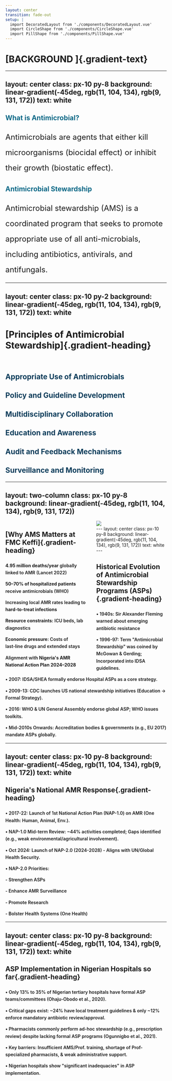 ```yaml
---
layout: center
transition: fade-out
setup: |
  import DecoratedLayout from './components/DecoratedLayout.vue'
  import CircleShape from './components/CircleShape.vue'
  import PillShape from './components/PillShape.vue'
---
```


# [BACKGROUND ]{.gradient-text}

<style>
    .gradient-text {
     background: linear-gradient(-45deg, rgb(11, 104, 134), rgb(9, 131, 172));
      -webkit-background-clip: text;
      -moz-background-clip: text;
      -webkit-text-fill-color: transparent;
      -moz-text-fill-color: transparent;
      font-size: 2em; 
    }
</style>


---
layout: center
class: px-10 py-8
background: linear-gradient(-45deg, rgb(11, 104, 134), rgb(9, 131, 172))
text: white
---



<CircleShape position="top:20%; left:-5%; size:80px; color:rgba(3, 80, 105, 0.55)" />
<PillShape position="bottom:1%; right:1%; width:10%; height:20px; color:rgba(33,150,243,0.08)" />

<div class="space-y-8 text-lg">

<v-clicks>

<div class="bg-white bg-opacity-10 p-6 rounded-xl">
<h2 class="text-2xl font-bold mb-4" style="color: rgb(11, 104, 134);">What is Antimicrobial?</h2>
<p style="font-size: 1.5rem; line-height: 2;">Antimicrobials are agents that either kill microorganisms (biocidal effect) or inhibit their growth (biostatic effect).</p>
</div>

<div class="bg-white bg-opacity-10 p-6 rounded-xl">
<h2 class="text-2xl font-bold mb-4" style="color: rgb(11, 104, 134);">Antimicrobial Stewardship</h2>
<p style="font-size: 1.5rem; line-height: 2;">Antimicrobial stewardship (AMS) is a coordinated program that seeks to promote appropriate use of all anti-microbials, including antibiotics, antivirals, and antifungals.</p>
</div>

</v-clicks>

</div>

<style>
.slidev-vclick-target {
  transition: all 0.3s ease;
}
p {
  margin-bottom: 1rem;
}
</style>

---
layout: center
class: px-10 py-2
background: linear-gradient(-45deg, rgb(11, 104, 134), rgb(9, 131, 172))
text: white
---


<CircleShape position="top:20%; left:-5%; size:80px; color:rgba(3, 80, 105, 0.55)" />
<PillShape position="bottom:1%; right:1%; width:10%; height:20px; color:rgba(33,150,243,0.08)" />

# [Principles of Antimicrobial Stewardship]{.gradient-heading}

<br>

<div class="grid grid-cols-2 gap-6 mt-4" style="font-size: 1.2rem;">

<!-- Column 1 -->
<div class="space-y-6">
<div v-click="1" class="p-5 rounded-lg border-l-4 cursor-pointer hover:bg-opacity-20 transition-all" 
     style="background-color: rgba(255,255,255,0.1); border-left-color: rgb(11, 104, 134);">
  <h3 class="font-bold mb-2" style="color: rgb(11, 60, 90);">Appropriate Use of Antimicrobials</h3>
  
</div>

<div v-click="3" class="p-5 rounded-lg border-l-4 cursor-pointer hover:bg-opacity-20 transition-all" 
     style="background-color: rgba(255,255,255,0.1); border-left-color: rgb(9, 131, 172);">
  <h3 class="font-bold mb-2" style="color: rgb(11, 60, 90);">Policy and Guideline Development</h3>
  
</div>

<div v-click="5" class="p-5 rounded-lg border-l-4 cursor-pointer hover:bg-opacity-20 transition-all" 
     style="background-color: rgba(255,255,255,0.1); border-left-color: rgb(70, 160, 180);">
  <h3 class="font-bold mb-2" style="color: rgb(11, 60, 90);">Multidisciplinary Collaboration</h3>
  
</div>
</div>

<!-- Column 2 -->
<div class="space-y-6">
<div v-click="2" class="p-5 rounded-lg border-l-4 cursor-pointer hover:bg-opacity-20 transition-all" 
     style="background-color: rgba(255,255,255,0.1); border-left-color: rgb(9, 131, 172);">
  <h3 class="font-bold mb-2" style="color: rgb(11, 60, 90);">Education and Awareness</h3>
  
</div>

<div v-click="4" class="p-5 rounded-lg border-l-4 cursor-pointer hover:bg-opacity-20 transition-all" 
     style="background-color: rgba(255,255,255,0.1); border-left-color: rgb(70, 160, 180);">
  <h3 class="font-bold mb-2" style="color: rgb(11, 60, 90);">Audit and Feedback Mechanisms</h3>

</div>

<div v-click="6" class="p-5 rounded-lg border-l-4 cursor-pointer hover:bg-opacity-20 transition-all" 
     style="background-color: rgba(255,255,255,0.1); border-left-color: rgb(11, 104, 134);">
  <h3 class="font-bold mb-2" style="color: rgb(11, 60, 90);">Surveillance and Monitoring</h3>
 
</div>
</div>

</div>

<style>
.slidev-vclick-target {
  transition: opacity 400ms ease;
}
.slidev-vclick-hidden {
  opacity: 0;
  pointer-events: none;
}
</style>

---
layout: two-column
class: px-10 py-8
background: linear-gradient(-45deg, rgb(11, 104, 134), rgb(9, 131, 172))
---

<CircleShape position="top:20%; left:-5%; size:80px; color:rgba(3, 80, 105, 0.55)" />
<PillShape position="bottom:1%; right:1%; width:10%; height:20px; color:rgba(33,150,243,0.08)" />

<!-- Left Column - Text Content -->

<div class="col-left" style="width: 50%; padding-right: 2rem;">

## [Why AMS Matters at FMC Keffi]{.gradient-heading}



<v-clicks>

- **4.95 million deaths/year** globally linked to AMR (Lancet 2022)
- **50–70% of hospitalized patients** receive antimicrobials (WHO)
- Increasing local AMR rates leading to **hard‑to‑treat infections**
- **Resource constraints**: ICU beds, lab diagnostics
- **Economic pressure**: Costs of last‑line drugs and extended stays
- Alignment with **Nigeria's AMR National Action Plan 2024–2028**

</v-clicks>
</div>



<!-- Right Column - Image -->
<div class="flex items-center justify-center">
  <img src="/images/stats.png" class="w-full h-auto object-contain rounded-lg">
</div>



<style>
.col-left {
  float: left;
}
.col-right {
  float: right;
}
.two-columns {
  display: flex;
  gap: 2rem;
}
.slidev-vclick-target {
  transition: opacity 400ms ease;
}
.slidev-vclick-hidden {
  opacity: 0;
  pointer-events: none;
}
ul {
  margin-top: 1.5rem;
  line-height: 1.6;
}
li {
  margin-bottom: 0.8rem;
  padding-left: 0.5rem;
}
</style>


<CircleShape position="top:20%; left:-5%; size:80px; color:rgba(3, 80, 105, 0.55)" />
<PillShape position="bottom:1%; right:1%; width:10%; height:20px; color:rgba(33,150,243,0.08)" />
---
layout: center
class: px-10 py-8
background: linear-gradient(-45deg, rgb(11, 104, 134), rgb(9, 131, 172))
text: white
---

<CircleShape position="top:20%; left:-5%; size:80px; color:rgba(3, 80, 105, 0.55)" />
<PillShape position="bottom:1%; right:1%; width:10%; height:20px; color:rgba(33,150,243,0.08)" />

<style>
.gradient-heading {
  background: linear-gradient(-45deg, rgb(11, 104, 134), rgb(9, 131, 172));
  -webkit-background-clip: text;
  background-clip: text;
  color: transparent;
  font-weight: bold;
  display: inline-block;
  font-size: 1.8rem;
  margin-bottom: 1.5rem;
  margin-top: 1.5rem;
}
</style>

<div class="w-full h-full flex flex-col justify-center">

## Historical Evolution of Antimicrobial Stewardship Programs (ASPs){.gradient-heading}

<div class="bg-white bg-opacity-10 p-8 rounded-xl">
<v-clicks>

<ul class="space-y-4 text-xl">
<li class="flex items-start">
  <span class="mr-3 text-blue-300">•</span>
  <span><span class="font-bold">1940s:</span> Sir Alexander Fleming warned about emerging antibiotic resistance</span>
</li>
<li class="flex items-start">
  <span class="mr-3 text-blue-300">•</span>
  <span><span class="font-bold">1996-97:</span> Term "Antimicrobial Stewardship" was coined by McGowan & Gerding; Incorporated into IDSA guidelines.</span>
</li>
<li class="flex items-start">
  <span class="mr-3 text-blue-300">•</span>
  <span><span class="font-bold">2007:</span> IDSA/SHEA formally endorse Hospital ASPs as a core strategy.</span>
</li>
<li class="flex items-start">
  <span class="mr-3 text-blue-300">•</span>
  <span><span class="font-bold">2009-13:</span> CDC launches US national stewardship initiatives (Education -> Formal Strategy).</span>
</li>
<li class="flex items-start">
  <span class="mr-3 text-blue-300">•</span>
  <span><span class="font-bold">2016:</span> WHO & UN General Assembly endorse global ASP; WHO issues toolkits.</span>
</li>
<li class="flex items-start">
  <span class="mr-3 text-blue-300">•</span>
  <span><span class="font-bold">Mid-2010s Onwards:</span> Accreditation bodies & governments (e.g., EU 2017) mandate ASPs globally.</span>
</li>
</ul>

</v-clicks>
</div>

</div>

<style>
.slidev-vclick-target {
  transition: all 0.3s ease;
}
ul {
  list-style: none;
  padding-left: 0;
}
</style>

---
layout: center
class: px-10 py-8
background: linear-gradient(-45deg, rgb(11, 104, 134), rgb(9, 131, 172))
text: white
---

<CircleShape position="top:20%; left:-5%; size:80px; color:rgba(3, 80, 105, 0.55)" />
<PillShape position="bottom:1%; right:1%; width:10%; height:20px; color:rgba(33,150,243,0.08)" />

<style>
.gradient-heading {
  background: linear-gradient(-45deg, rgb(11, 104, 134), rgb(9, 131, 172));
  -webkit-background-clip: text;
  background-clip: text;
  color: transparent;
  font-weight: bold;
  display: inline-block;
  font-size: 1.8rem;
  margin-bottom: 1.5rem;
  margin-top: 4rem;
}
</style>

<div class="w-full h-full flex flex-col justify-center">

## Nigeria's National AMR Response{.gradient-heading}

<div class="bg-white bg-opacity-10 p-6 rounded-xl">
<v-clicks>

<ul class="space-y-2 text-xl">
<li class="flex items-start">
  <span class="mr-3 text-blue-300">•</span>
  <span><span class="font-bold">2017-22:</span> Launch of 1st National Action Plan (NAP-1.0) on AMR (One Health: Human, Animal, Env.).</span>
</li>
<li class="flex items-start">
  <span class="mr-3 text-blue-300">•</span>
  <span>NAP-1.0 Mid-term Review: ~44% activities completed; Gaps identified (e.g., weak environmental/agricultural involvement).</span>
</li>
<li class="flex items-start">
  <span class="mr-3 text-blue-300">•</span>
  <span><span class="font-bold">Oct 2024:</span> Launch of NAP-2.0 (2024-2028) - Aligns with UN/Global Health Security.</span>
</li>
<li class="flex items-start mt-6">
  <span class="mr-3 text-blue-300">•</span>
  <span class="font-bold">NAP-2.0 Priorities:</span>
</li>
<li class="flex items-start ml-8">
  <span class="mr-3 text-blue-300">-</span>
  <span>Strengthen ASPs</span>
</li>
<li class="flex items-start ml-8">
  <span class="mr-3 text-blue-300">-</span>
  <span>Enhance AMR Surveillance</span>
</li>
<li class="flex items-start ml-8">
  <span class="mr-3 text-blue-300">-</span>
  <span>Promote Research</span>
</li>
<li class="flex items-start ml-8">
  <span class="mr-3 text-blue-300">-</span>
  <span>Bolster Health Systems (One Health)</span>
</li>
</ul>

</v-clicks>
</div>

</div>

<style>
.slidev-vclick-target {
  transition: all 0.3s ease;
}
ul {
  list-style: none;
  padding-left: 0;
}
</style>

---
layout: center
class: px-10 py-8
background: linear-gradient(-45deg, rgb(11, 104, 134), rgb(9, 131, 172))
text: white
---

<CircleShape position="top:20%; left:-5%; size:80px; color:rgba(3, 80, 105, 0.55)" />
<PillShape position="bottom:1%; right:1%; width:10%; height:20px; color:rgba(33,150,243,0.08)" />

<style>
.gradient-heading {
  background: linear-gradient(-45deg, rgb(11, 104, 134), rgb(9, 131, 172));
  -webkit-background-clip: text;
  background-clip: text;
  color: transparent;
  font-weight: bold;
  display: inline-block;
  font-size: 2rem;
  margin-bottom: 1.5rem;
}
</style>

<div class="w-full h-full flex flex-col justify-center">

## ASP Implementation in Nigerian Hospitals so far{.gradient-heading}

<div class="bg-white bg-opacity-10 p-8 rounded-xl">
<v-clicks>

<ul class="space-y-4 text-lg leading-relaxed">
<li class="flex items-start">
  <span class="mr-3 text-blue-300">•</span>
  <span>Only <span class="font-bold">13% to 35%</span> of Nigerian tertiary hospitals have formal ASP teams/committees (Ohaju-Obodo et al., 2020).</span>
</li>
<li class="flex items-start">
  <span class="mr-3 text-blue-300">•</span>
  <span>Critical gaps exist: <span class="font-bold">~24%</span> have local treatment guidelines & only <span class="font-bold">~12%</span> enforce mandatory antibiotic review/approval.</span>
</li>
<li class="flex items-start">
  <span class="mr-3 text-blue-300">•</span>
  <span>Pharmacists commonly perform <span class="italic">ad-hoc</span> stewardship (e.g., prescription review) despite lacking formal ASP programs (Ogunnigbo et al., 2021).</span>
</li>
<li class="flex items-start">
  <span class="mr-3 text-blue-300">•</span>
  <span>Key barriers: Insufficient AMS/Prof. training, shortage of Prof-specialized pharmacists, & weak administrative support.</span>
</li>
<li class="flex items-start">
  <span class="mr-3 text-blue-300">•</span>
  <span class="font-bold">Nigerian hospitals show "significant inadequacies" in ASP implementation.</span>
</li>
</ul>

</v-clicks>
</div>

</div>

<style>
.slidev-vclick-target {
  transition: all 0.3s ease;
}
ul li{
  list-style: none;
  padding-left: 0;
  font-weight: 600;
}
</style>

